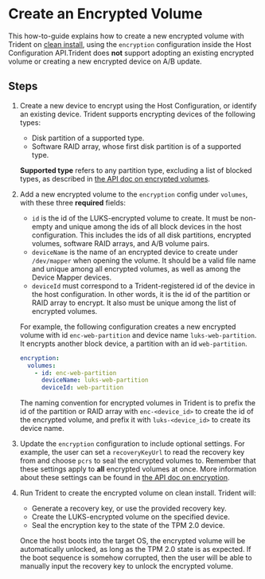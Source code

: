 
# Create an Encrypted Volume

This how-to-guide explains how to create a new encrypted volume with Trident on [clean install](docs/How-To-Guides/Perform-Clean-Install), using the `encryption` configuration inside the Host Configuration API.Trident does **not** support adopting an existing encrypted volume or creating a new encrypted device on A/B update.

## Steps

1. Create a new device to encrypt using the Host Configuration, or identify an existing device. Trident supports encrypting devices of the following types:

   - Disk partition of a supported type.
   - Software RAID array, whose first disk partition is of a supported type.

   **Supported type** refers to any partition type, excluding a list of blocked types, as described in [the API doc on encrypted volumes](docs/Reference/Host-Configuration/API-Reference/EncryptedVolume.md).

1. Add a new encrypted volume to the `encryption` config under `volumes`, with these three **required** fields:

   - `id` is the id of the LUKS-encrypted volume to create. It must be non-empty and unique among the ids of all block devices in the host configuration. This includes the ids of all disk partitions, encrypted volumes, software RAID arrays, and A/B volume pairs.
   - `deviceName` is the name of an encrypted device to create under `/dev/mapper` when opening the volume. It should be a valid file name and unique among all encrypted volumes, as well as among the Device Mapper devices.
   - `deviceId` must correspond to a Trident-registered id of the device in the host configuration. In other words, it is the id of the partition or RAID array to encrypt. It also must be unique among the list of encrypted volumes.

   For example, the following configuration creates a new encrypted volume with id `enc-web-partition` and device name `luks-web-partition`. It encrypts another block device, a partition with an id `web-partition`.

   ```yaml
   encryption:
     volumes:
       - id: enc-web-partition
         deviceName: luks-web-partition
         deviceId: web-partition
   ```

   The naming convention for encrypted volumes in Trident is to prefix the id of the partition or RAID array with `enc-<device_id>` to create the id of the encrypted volume, and prefix it with `luks-<device_id>` to create its device name.

1. Update the `encryption` configuration to include optional settings. For example, the user can set a `recoveryKeyUrl` to read the recovery key from and choose `pcrs` to seal the encrypted volumes to. Remember that these settings apply to **all** encrypted volumes at once. More information about these settings can be found in [the API doc on encryption](docs/Reference/Host-Configuration/API-Reference/Encryption.md).

1. Run Trident to create the encrypted volume on clean install. Trident will:
   - Generate a recovery key, or use the provided recovery key.
   - Create the LUKS-encrypted volume on the specified device.
   - Seal the encryption key to the state of the TPM 2.0 device.

   Once the host boots into the target OS, the encrypted volume will be automatically unlocked, as long as the TPM 2.0 state is as expected. If the boot sequence is somehow corrupted, then the user will be able to manually input the recovery key to unlock the encrypted volume.
